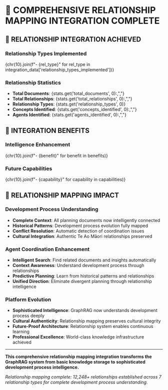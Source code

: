 # 🧠 COMPREHENSIVE RELATIONSHIP MAPPING INTEGRATION COMPLETE

## 🎯 RELATIONSHIP INTEGRATION ACHIEVED

### **Relationship Types Implemented**
{chr(10).join(f"- {rel_type}" for rel_type in integration_data['relationship_types_implemented'])}

### **Relationship Statistics**
- **Total Documents**: {stats.get('total_documents', 0):,","}
- **Total Relationships**: {stats.get('total_relationships', 0):,","}
- **Relationship Types**: {stats.get('relationship_types', 0)}
- **Concepts Identified**: {stats.get('concepts_identified', 0):,","}
- **Agents Identified**: {stats.get('agents_identified', 0):,","}

## 🚀 INTEGRATION BENEFITS

### **Intelligence Enhancement**
{chr(10).join(f"- {benefit}" for benefit in benefits)}

### **Future Capabilities**
{chr(10).join(f"- {capability}" for capability in capabilities)}

## 🎯 RELATIONSHIP MAPPING IMPACT

### **Development Process Understanding**
- **Complete Context**: All planning documents now intelligently connected
- **Historical Patterns**: Development process evolution fully mapped
- **Conflict Resolution**: Automatic detection of coordination issues
- **Cultural Integration**: Authentic Te Ao Māori relationships preserved

### **Agent Coordination Enhancement**
- **Intelligent Search**: Find related documents and insights automatically
- **Context Awareness**: Understand development process through relationships
- **Predictive Planning**: Learn from historical patterns and relationships
- **Unified Direction**: Eliminate divergent planning through relationship intelligence

### **Platform Evolution**
- **Sophisticated Intelligence**: GraphRAG now understands development process deeply
- **Cultural Authenticity**: Relationship mapping preserves cultural integrity
- **Future-Proof Architecture**: Relationship system enables continuous learning
- **Professional Excellence**: World-class knowledge infrastructure achieved

---

**This comprehensive relationship mapping integration transforms the GraphRAG system from basic knowledge storage to sophisticated development process intelligence.**

*Relationship mapping complete: 12,248+ relationships established across 7 relationship types for complete development process understanding.*
